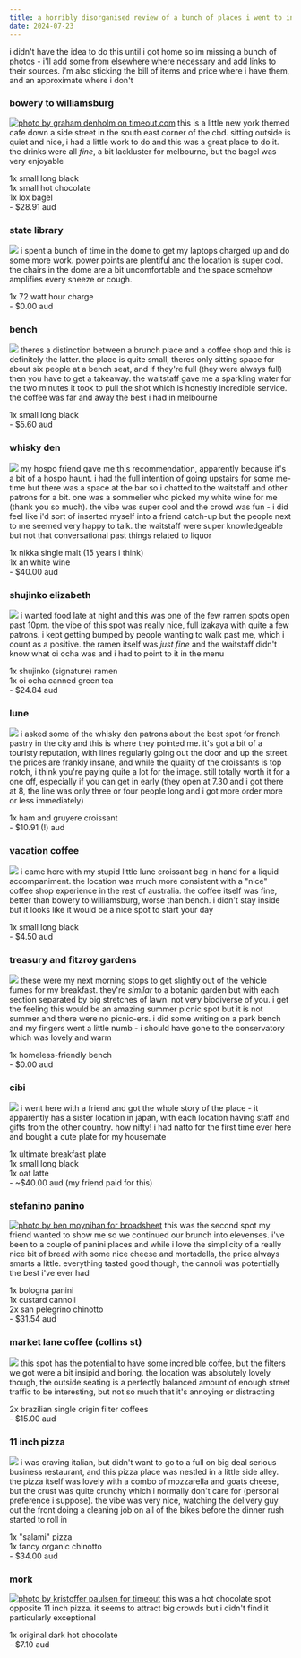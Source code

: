 ```yaml
---
title: a horribly disorganised review of a bunch of places i went to in melbourne this week
date: 2024-07-23
---
```

i didn't have the idea to do this until i got home so im missing a bunch of photos - i'll add some from elsewhere where necessary and add links to their sources. i'm also sticking the bill of items and price where i have them, and an approximate where i don't

### bowery to williamsburg
[![photo by graham denholm on timeout.com](/_assets/img/melbourne/bowery.jpg)](https://www.timeout.com/melbourne/restaurants/bowery-to-williamsburg)
this is a little new york themed cafe down a side street in the south east corner of the cbd. sitting outside is quiet and nice, i had a little work to do and this was a great place to do it. the drinks were all _fine_, a bit lackluster for melbourne, but the bagel was very enjoyable

1x small long black  
1x small hot chocolate  
1x lox bagel  
\- $28.91 aud  

### state library
![](/_assets/img/melbourne/statelibrary.jpg)
i spent a bunch of time in the dome to get my laptops charged up and do some more work. power points are plentiful and the location is super cool. the chairs in the dome are a bit uncomfortable and the space somehow amplifies every sneeze or cough. 

1x 72 watt hour charge  
\- $0.00 aud  

### bench
![](/_assets/img/melbourne/bench.jpg)
theres a distinction between a brunch place and a coffee shop and this is definitely the latter. the place is quite small, theres only sitting space for about six people at a bench seat, and if they're full (they were always full) then you have to get a takeaway. the waitstaff gave me a sparkling water for the two minutes it took to pull the shot which is honestly incredible service. the coffee was far and away the best i had in melbourne

1x small long black  
\- $5.60 aud  

### whisky den
![](/_assets/img/melbourne/whiskyden.webp)
my hospo friend gave me this recommendation, apparently because it's a bit of a hospo haunt. i had the full intention of going upstairs for some me-time but there was a space at the bar so i chatted to the waitstaff and other patrons for a bit. one was a sommelier who picked my white wine for me (thank you so much). the vibe was super cool and the crowd was fun - i did feel like i'd sort of inserted myself into a friend catch-up but the people next to me seemed very happy to talk. the waitstaff were super knowledgeable but not that conversational past things related to liquor

1x nikka single malt (15 years i think)  
1x an white wine  
\- $40.00 aud  

### shujinko elizabeth

![](/_assets/img/melbourne/shujinko.jpg)
i wanted food late at night and this was one of the few ramen spots open past 10pm. the vibe of this spot was really nice, full izakaya with quite a few patrons. i kept getting bumped by people wanting to walk past me, which i count as a positive. the ramen itself was _just fine_ and the waitstaff didn't know what oi ocha was and i had to point to it in the menu

1x shujinko (signature) ramen  
1x oi ocha canned green tea  
\- $24.84 aud  

### lune
![](/_assets/img/melbourne/lune.jpg)
i asked some of the whisky den patrons about the best spot for french pastry in the city and this is where they pointed me. it's got a bit of a touristy reputation, with lines regularly going out the door and up the street. the prices are frankly insane, and while the quality of the croissants is top notch, i think you're paying quite a lot for the image. still totally worth it for a one off, especially if you can get in early (they open at 7.30 and i got there at 8, the line was only three or four people long and i got more order more or less immediately)

1x ham and gruyere croissant  
\- $10.91 (!) aud  

### vacation coffee
[![](/_assets/img/melbourne/vacation.jpg)](https://www.travelmag.com/articles/coffee-shops-in-melbournes-cbd/)
i came here with my stupid little lune croissant bag in hand for a liquid accompaniment. the location was much more consistent with a "nice" coffee shop experience in the rest of australia. the coffee itself was fine, better than bowery to williamsburg, worse than bench. i didn't stay inside but it looks like it would be a nice spot to start your day

1x small long black  
\- $4.50 aud

### treasury and fitzroy gardens
![](/_assets/img/melbourne/treasurygardens.jpg)
these were my next morning stops to get slightly out of the vehicle fumes for my breakfast. they're _similar_ to a botanic garden but with each section separated by big stretches of lawn. not very biodiverse of you. i get the feeling this would be an amazing summer picnic spot but it is not summer and there were no picnic-ers. i did some writing on a park bench and my fingers went a little numb - i should have gone to the conservatory which was lovely and warm

1x homeless-friendly bench  
\- $0.00 aud  

### cibi
[![](/_assets/img/melbourne/cibi.jpg)](https://www.timeout.com/melbourne/restaurants/cibi)
i went here with a friend and got the whole story of the place - it apparently has a sister location in japan, with each location having staff and gifts from the other country. how nifty! i had natto for the first time ever here and bought a cute plate for my housemate

1x ultimate breakfast plate  
1x small long black  
1x oat latte  
\- ~$40.00 aud (my friend paid for this)  

### stefanino panino
[![photo by ben moynihan for broadsheet](/_assets/img/melbourne/stefanino.jpg)](https://www.broadsheet.com.au/melbourne/food-and-drink/article/first-look-sandwich-superstar-stefanino-panino-rolls-collingwood-yards)
this was the second spot my friend wanted to show me so we continued our brunch into elevenses. i've been to a couple of panini places and while i love the simplicity of a really nice bit of bread with some nice cheese and mortadella, the price always smarts a little. everything tasted good though, the cannoli was potentially the best i've ever had

1x bologna panini  
1x custard cannoli  
2x san pelegrino chinotto  
\- $31.54 aud  

### market lane coffee (collins st)
[![](/_assets/img/melbourne/marketlane.jpg)](https://marketlane.com.au/pages/collins-st-melbourne-cbd-cafe)
this spot has the potential to have some incredible coffee, but the filters we got were a bit insipid and boring. the location was absolutely lovely though, the outside seating is a perfectly balanced amount of enough street traffic to be interesting, but not so much that it's annoying or distracting

2x brazilian single origin filter coffees  
\- $15.00 aud

### 11 inch pizza
![](/_assets/img/melbourne/eleveninch.jpg)
i was craving italian, but didn't want to go to a full on big deal serious business restaurant, and this pizza place was nestled in a little side alley. the pizza itself was lovely with a combo of mozzarella and goats cheese, but the crust was quite crunchy which i normally don't care for (personal preference i suppose). the vibe was very nice, watching the delivery guy out the front doing a cleaning job on all of the bikes before the dinner rush started to roll in

1x "salami" pizza  
1x fancy organic chinotto  
\- $34.00 aud

### mork
[![photo by kristoffer paulsen for timeout](/_assets/img/melbourne/mork.jpg)](https://www.timeout.com/melbourne/restaurants/mork-cbd)
this was a hot chocolate spot opposite 11 inch pizza. it seems to attract big crowds but i didn't find it particularly exceptional

1x original dark hot chocolate  
\- $7.10 aud
